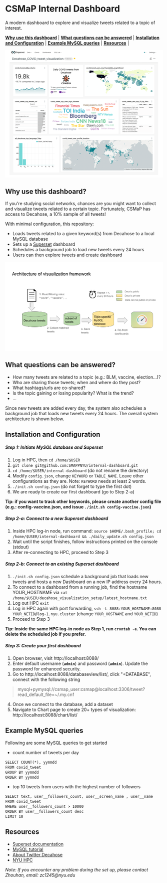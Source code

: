 CSMaP Internal Dashboard
=========

A modern dashboard to explore and visualize tweets related to a topic of interest.

[**Why use this dashboard**](#why-use-this-dashboard) |
[**What questions can be answered**](#what-questions-can-be-answered) |
[**Installation and Configuration**](#installation-and-configuration) |
[**Example MySQL queries**](#example-mysql-queries) |
[**Resources**](#resources) |


![Sample dashboard layout](https://github.com/SMAPPNYU/internal-dashboard/blob/main/img/decahose-covid-tweet-dashboard-example.png)

## Why use this dashboard?

If you're studying social networks, chances are you might want to collect and visualize tweets related to a certain topic. Fortunately, CSMaP has access to Decahose, a 10% sample of all tweets!

With minimal configuration, this repository:
* Loads tweets related to a given keyword(s) from Decahose to a local MySQL database
* Sets up a [Superset](https://superset.apache.org/) dashboard 
* Schedules a background job to load new tweets every 24 hours
* Users can then explore tweets and create dashboard

![System architecture](img/system-architecture.png)

## What questions can be answered?
 - How many tweets are related to a topic (e.g.: BLM, vaccine, election...)?
 - Who are sharing those tweets; when and where do they post?
 - What hashtags/urls are co-shared?
 - Is the topic gaining or losing popularity? What is the trend?
 - ...

Since new tweets are added every day, the system also schedules a background job that loads new tweets every 24 hours. The overall system architecture is shown below.



## Installation and Configuration

##### Step 1: Initiate MySQL database and Superset
1. Log in HPC, then `cd /home/$USER`
2. `git clone git@github.com:SMAPPNYU/internal-dashboard.git`
3. `cd /home/$USER/internal-dashboard` (do not rename the directory)
4. Modify `config.json`, change `KEYWORD` or `TABLE_NAME`. Leave other configurations as they are. Note: `KEYWORD` needs at least 2 words. 
5. `./init.sh config.json` (do not forget to type the first dot)
6. We are ready to create our first dashboard (go to Step 2-a)

__Tip: if you want to track other keywords, please create another config file (e.g.: config-vaccine.json, and issue `./init.sh config-vaccine.json`)__

##### Step 2-a: Connect to a _new_ Superset dashboard

1. Inside HPC log-in node, run command: `source $HOME/.bash_profile; cd /home/$USER/internal-dashboard && ./daily_update.sh config.json`
2. Wait until the script finishes, follow instructions printed on the console (stdout)
3. After re-connecting to HPC, proceed to Step 3

##### Step 2-b: Connect to an _existing_ Superset dashboard
1. `./init.sh config.json` schedule a background job that loads new tweets and hosts a new Dashboard on a new IP address every 24 hours.
2. To connect to a dashboard from a running job, find the hostname YOUR_HOSTNAME via `cat /home/$USER/decahose_visualization_setup/latest_hostname.txt`
3. Log out HPC `exit`
4. Log in HPC again with port forwarding, `ssh -L 8088:YOUR_HOSTNAME:8088 YOUR_NETID@log-1.nyu.cluster` (change `YOUR_HOSTNAME` and `YOUR_NETID`)
5. Proceed to Step 3

__Tip: Inside the same HPC log-in node as Step 1, run `crontab -e`. You can delete the scheduled job if you prefer.__

##### Step 3: Create your first dashboard
1. Open browser, visit http://localhost:8088/
2. Enter default username (__`admin`__) and password (__`admin`__). Update the password for enhanced security.
3. Go to http://localhost:8088/databaseview/list/, click "+DATABASE", connect with the following string 
 > mysql+pymysql://csmap_user:csmap@localhost:3306/tweet?read_default_file=~/.my.cnf
4. Once we connect to the database, add a dataset
5. Navigate to Chart page to create 20+ types of visualization: http://localhost:8088/chart/list/

## Example MySQL queries

Following are some MySQL queries to get started

- count number of tweets per day
```
SELECT COUNT(*), yymmdd
FROM covid_tweet
GROUP BY yymmdd 
ORDER BY yymmdd 
```

- top 10 tweets from users with the highest number of followers
```
SELECT text, user__followers_count, user__screen_name , user__name
FROM covid_tweet
WHERE user__followers_count > 10000
ORDER BY user__followers_count desc
LIMIT 10
```

## Resources
* [Superset documentation](https://github.com/apache/superset/blob/master/README.md)
* [MySQL tutorial](https://www.tutorialspoint.com/mysql/mysql-introduction.htm)
* [About Twitter Decahose](https://developer.twitter.com/en/docs/twitter-api/enterprise/decahose-api/overview/decahose)
* [NYU HPC](https://sites.google.com/a/nyu.edu/nyu-hpc/systems/greene-cluster)

_Note: If you encounter any problem during the set up, please contact Zhouhan, email: zc1245@nyu.edu_





